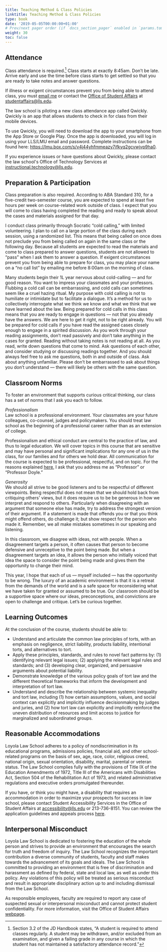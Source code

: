 ```yaml
---
title: Teaching Method & Class Policies
linktitle: Teaching Method & Class Policies
type: book
date: '2019-05-05T00:00:00+01:00'
# Prev/next pager order (if `docs_section_pager` enabled in `params.toml`)
weight: 30
toc: false
---
```


## Attendance
Class attendance is required.[^1] Class starts at exactly 8:45am. Don’t be late. Arrive early and use the time before class starts to get settled so that you are ready to take notes and answer questions.

[^1]:Section 3.2 of the JD Handbook states, “A student is required to attend classes regularly. A student may be withdrawn, and/or excluded from an examination, and given a failing grade in any course in which the student has not maintained a satisfactory attendance record.” 

If illness or exigent circumstances prevent you from being able to attend class, you must [email me](mailto:Colin.Doyle@lls.edu?subject=Absent%20from%20Class) or contact the [Office of Student Affairs](https://studentaffairs.lls.edu/) at [studentaffairs@lls.edu](mailto:studentaffairs@lls.edu).

 The law school is piloting a new class attendance app called Qwickly. Qwickly is an app that allows students to check in for class from their mobile devices.

To use Qwickly, you will need to download the app to your smartphone from the App Store or Google Play. Once the app is downloaded, you will log in using your LLS/LMU email and password.  Complete instructions can be found here: https://lmu.box.com/s/v4j44yhfmmeazy7ifkyq2gcvwjvp9ha0.

If you experience issues or have questions about Qwickly, please contact the law school's Office of Technology Services at instructional.technology@lls.edu. 

## Preparation & Participation
Class preparation is also required. According to ABA Standard 310, for a five-credit two-semester course, you are expected to spend at least five hours per week on course-related work outside of class. I expect that you will come to class having completed the reading and ready to speak about the cases and materials assigned for that day. 

I conduct class primarily through Socratic “cold calling,” with limited volunteering. I plan to call on a large portion of the class during each session, using a randomized list. This means that being called on once does not preclude you from being called on again in the same class or the following day. Because all students are expected to read the materials and come to class prepared to answer questions, students are not allowed to “pass” when I ask them to answer a question. If exigent circumstances prevent you from being able to prepare for class, you may place your name on a “no call list” by emailing me before 8:00am on the morning of class. 

Many students begin their 1L year nervous about cold-calling — and for good reason. You want to impress your classmates and your professors. Flubbing a cold call can be embarrassing, and cold calls can sometimes seem like a cruel hazing ritual. My purpose with cold calling is not to humiliate or intimidate but to facilitate a dialogue. It’s a method for us to collectively interrogate what we think we know and what we think that we have learned about the law. Being prepared for cold calls in this class means that you are ready to engage in questions — not that you already have the answers. We are here to get it right, not to be right already. You will be prepared for cold calls if you have read the assigned cases closely enough to engage in a spirited discussion. As you work through your reading assignments, don’t read passively and don’t take anything in the cases for granted. Reading without taking notes is not reading at all. As you read, write down questions that come to mind. Ask questions of each other, and consider studying or discussing readings together. And you should always feel free to ask me questions, both in and outside of class. Ask about anything unfamiliar. Please don’t be embarrassed to ask about things you don’t understand — there will likely be others with the same question.

## Classroom Norms
To foster an environment that supports curious critical thinking, our class has a set of norms that I ask you each to follow.

_Professionalism_ <br>
Law school is a professional environment. Your classmates are your future colleagues, co-counsel, judges and policymakers. You should treat law school as the beginning of a professional career rather than as an extension of college. 

Professionalism and ethical conduct are central to the practice of law, and thus to legal education. We will cover topics in this course that are sensitive and may have personal and significant implications for any one of us in the class, for our families and for others we hold dear. All communication for the course is expected to be professional, respectful, and on topic. For the reasons explained [here](https://mattrking.com/courses/introduction/), I ask that you address me as “Professor” or “Professor Doyle.”

_Generosity_ <br>
We should all strive to be good listeners and to be respectful of different viewpoints. Being respectful does not mean that we should hold back from critiquing others' views, but it does require us to be be generous in how we interpret and respond to others. Particularly when disagreeing with an argument that someone else has made, try to address the strongest version of their argument. If a statement is made that offends you or that you think might offend others, do challenge it; but show respect for the person who made it. Remember, we all make mistakes sometimes in our speaking and listening.

In this classroom, we disagree with ideas, not with people. When a disagreement targets a person, it often causes that person to become defensive and unreceptive to the point being made. But when a disagreement targets an idea, it allows the person who initially voiced that idea the space to consider the point being made and gives them the opportunity to change their mind.

This year, I hope that each of us — myself included — has the opportunity to be wrong. The luxury of an academic environment is that it is a retreat from the demands of the world and is a safe space for reconsidering what we have taken for granted or assumed to be true. Our classroom should be a supportive space where our ideas, preconceptions, and convictions are open to challenge and critique. Let’s be curious together.

## Learning Outcomes

At the conclusion of the course, students should be able to:

- Understand and articulate the common law principles of torts, with an emphasis on negligence, strict liability, products liability, intentional torts, and alternatives to tort.
- Apply these principles, standards, and rules to novel fact patterns by: (1) identifying relevant legal issues; (2) applying the relevant legal rules and standards; and (3) developing clear, organized, and persuasive arguments about potential liability.
- Demonstrate knowledge of the various policy goals of tort law and the different theoretical frameworks that inform the development and interpretation of tort law.
- Understand and describe the relationship between systemic inequality and tort law, including (1) how certain assumptions, values, and social context can explicitly and implicitly influence decisionmaking by judges and juries, and (2) how tort law can explicitly and implicitly reinforce the uneven distribution of resources and limit access to justice for marginalized and subordinated groups.

## Reasonable Accommodations

Loyola Law School adheres to a policy of nondiscrimination in its educational programs, admissions policies, financial aid, and other school-related programs on the basis of sex, age, race, color, religious creed, national origin, sexual orientation, disability, marital, parental or veteran status. The Law School complies fully with the provisions of Title IX of the Education Amendments of 1972, Title III of the Americans with Disabilities Act, Section 504 of the Rehabilitation Act of 1973, and related administrative regulations and executive orders promulgated thereunder.

If you have, or think you might have, a disability that requires an accommodation in order to maximize your prospects for success in law school, please contact Student Accessibility Services in the Office of Student Affairs at [accessibility@lls.edu](mailto:accessibility@lls.edu) or 213-736-8151. You can review the application guidelines and appeals process [here](https://my.lls.edu/studentaffairs/disabilityaccommodations).

## Interpersonal Misconduct
Loyola Law School is dedicated to fostering the education of the whole person and strives to provide an environment that encourages the search for truth and freedom of inquiry. The Law School recognizes the important contribution a diverse community of students, faculty and staff makes towards the advancement of its goals and ideals. The Law School is committed to providing an environment that is free of discrimination and harassment as defined by federal, state and local law, as well as under this policy. Any violations of this policy will be treated as serious misconduct and result in appropriate disciplinary action up to and including dismissal from the Law School.

As responsible employees, faculty are required to report any case of suspected sexual or interpersonal misconduct and cannot protect student confidentiality. For more information, visit the Office of Student Affairs [webpage](https://studentaffairs.lls.edu/).
